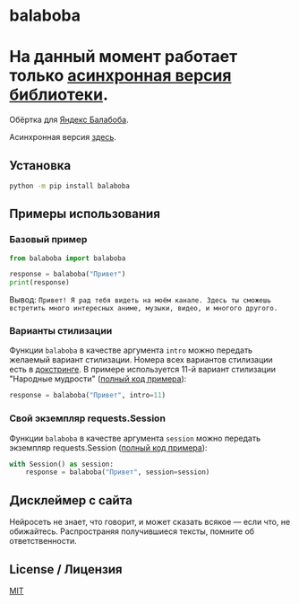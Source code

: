 # balaboba

# На данный момент работает только [асинхронная версия библиотеки](https://github.com/monosans/aiobalaboba).

Обёртка для [Яндекс Балабоба](https://yandex.ru/lab/yalm).

Асинхронная версия [здесь](https://github.com/monosans/aiobalaboba).

## Установка

```sh
python -m pip install balaboba
```

## Примеры использования

### Базовый пример

```python
from balaboba import balaboba

response = balaboba("Привет")
print(response)
```

Вывод: `Привет! Я рад тебя видеть на моём канале. Здесь ты сможешь встретить много интересных аниме, музыки, видео, и многого другого.`

### Варианты стилизации

Функции `balaboba` в качестве аргумента `intro` можно передать желаемый вариант стилизации. Номера всех вариантов стилизации есть в [докстринге](https://github.com/monosans/balaboba/blob/main/balaboba/_balaboba.py#L24). В примере используется 11-й вариант стилизации "Народные мудрости" ([полный код примера](https://github.com/monosans/balaboba/blob/main/examples/style.py)):

```python
response = balaboba("Привет", intro=11)
```

### Свой экземпляр requests.Session

Функции `balaboba` в качестве аргумента `session` можно передать экземпляр requests.Session ([полный код примера](https://github.com/monosans/balaboba/blob/main/examples/client_session.py)):

```python
with Session() as session:
    response = balaboba("Привет", session=session)
```

## Дисклеймер с сайта

Нейросеть не знает, что говорит, и может сказать всякое — если что, не обижайтесь. Распространяя получившиеся тексты, помните об ответственности.

## License / Лицензия

[MIT](https://github.com/monosans/balaboba/blob/main/LICENSE)
